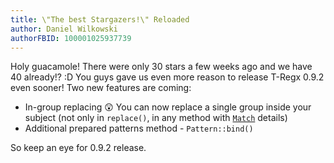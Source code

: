 ```yaml
---
title: \"The best Stargazers!\" Reloaded
author: Daniel Wilkowski
authorFBID: 100001025937739
---
```


Holy guacamole! There were only 30 stars a few weeks ago and we have 40 already!? :D You guys gave us even more
reason to release T-Regx 0.9.2 even sooner! Two new features are coming:
 - In-group replacing 😲 You can now replace a single group inside your subject 
   (not only in `replace()`, in any method with [`Match`](/docs/match-details) details)
 - Additional prepared patterns method - `Pattern::bind()`

So keep an eye for 0.9.2 release.
